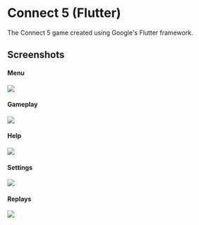 # Connect 5 (Flutter)
The Connect 5 game created using Google's Flutter framework.

## Screenshots

#### Menu
![](screenshots/ss_menu.jpg)

#### Gameplay
![](screenshots/ss_game.jpg)

#### Help
![](screenshots/ss_help.jpg)

#### Settings
![](screenshots/ss_settings.jpg)

#### Replays
![](screenshots/ss_replays.jpg)
